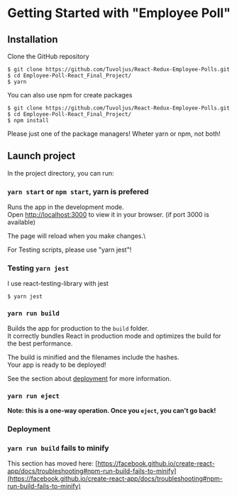 # Getting Started with "Employee Poll"

## Installation

Clone the GitHub repository

```
$ git clone https://github.com/Tuvoljus/React-Redux-Employee-Polls.git
$ cd Employee-Poll-React_Final_Project/
$ yarn
```

You can also use npm for create packages

```
$ git clone https://github.com/Tuvoljus/React-Redux-Employee-Polls.git
$ cd Employee-Poll-React_Final_Project/
$ npm install
```

Please just one of the package managers! Wheter yarn or npm, not both!

## Launch project

In the project directory, you can run:

### `yarn start` or `npm start`, yarn is prefered

Runs the app in the development mode.\
Open [http://localhost:3000](http://localhost:3000) to view it in your browser. (if port 3000 is available)

The page will reload when you make changes.\

For Testing scripts, please use "yarn jest"!

### Testing `yarn jest`

I use react-testing-library with jest

```
$ yarn jest
```

### `yarn run build`

Builds the app for production to the `build` folder.\
It correctly bundles React in production mode and optimizes the build for the best performance.

The build is minified and the filenames include the hashes.\
Your app is ready to be deployed!

See the section about [deployment](https://facebook.github.io/create-react-app/docs/deployment) for more information.

### `yarn run eject`

**Note: this is a one-way operation. Once you `eject`, you can't go back!**

### Deployment

### `yarn run build` fails to minify

This section has moved here: [https://facebook.github.io/create-react-app/docs/troubleshooting#npm-run-build-fails-to-minify](https://facebook.github.io/create-react-app/docs/troubleshooting#npm-run-build-fails-to-minify)
